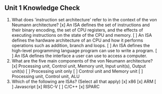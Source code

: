 ## Unit 1 Knowledge Check

1) What does 'instruction set architecture' refer to in the context of the von Neumann architecture?
[x] An ISA defines the set of instructions and their binary encoding, the set of CPU registers, and the effects of executing instructions on the state of the CPU and memory.
[ ] An ISA defines the hardware architecture of an CPU and how it performs operations such as addition, branch and loops.
[ ] An ISA defines the high-level programming language program can use to write a program. 
[ ] An ISA defines the interface a user can use to access a computer. 
2) What are the five main components of the von Neumann architecture?
[x] Processing unit, Control unit, Memory unit, Input unit(s), Output unit(s) 
[ ] Processing unit only 
[ ] Control unit and Memory unit 
[ ] Processing unit, Control unit, ALU 
3) Which of the following are ISAs? (Select all that apply)
[x] x86 
[x] ARM 
[ ] Javascript 
[x] RISC-V 
[ ] C/C++ 
[x] SPARC 